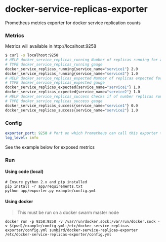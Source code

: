 # docker-service-replicas-exporter

Prometheus metrics exporter for docker service replication counts

### Metrics

Metrics will available in http://localhost:9258

```sh
$ curl -s localhost:9258
# HELP docker_service_replicas_running Number of replicas running for a service
# TYPE docker_service_replicas_running gauge
docker_service_replicas_running{service_name="service1"} 2.0
docker_service_replicas_running{service_name="service2"} 1.0
# HELP docker_service_replicas_expected Number of replicas expected for a service
# TYPE docker_service_replicas_expected gauge
docker_service_replicas_expected{service_name="service1"} 1.0
docker_service_replicas_expected{service_name="service2"} 1.0
# HELP docker_service_replicas_success Checks if of number replicas running is same as number of replicas expected for a service
# TYPE docker_service_replicas_success gauge
docker_service_replicas_success{service_name="service1"} 0.0
docker_service_replicas_success{service_name="service2"} 1.0
```

### Config

```yml
exporter_port: 9258 # Port on which Prometheus can call this exporter to get metrics
log_level: info
```

See the example below for exposed metrics

### Run

#### Using code (local)

```
# Ensure python 2.x and pip installed
pip install -r app/requirements.txt
python app/exporter.py example/config.yml
```

#### Using docker

> This must be run on a docker swarm master node

```
docker run -p 9258:9258 -v /var/run/docker.sock:/var/run/docker.sock -v $(pwd)/example/config.yml:/etc/docker-service-replicas-exporter/config.yml sunbird/docker-service-replicas-exporter /etc/docker-service-replicas-exporter/config.yml
```